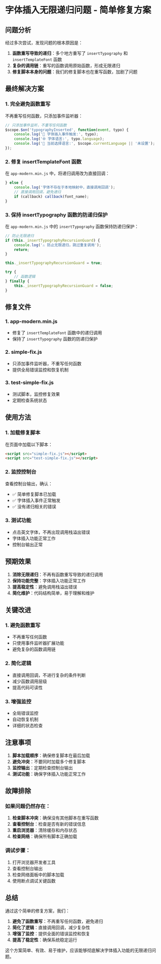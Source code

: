 # 字体插入无限递归问题 - 简单修复方案

## 问题分析

经过多次尝试，发现问题的根本原因是：

1. **函数重写导致的递归**：多个地方重写了 `insertTypography` 和 `insertTemplateFont` 函数
2. **复杂的调用链**：重写的函数调用原始函数，形成无限递归
3. **修复脚本本身的问题**：我们的修复脚本也在重写函数，加剧了问题

## 最终解决方案

### 1. 完全避免函数重写
不再重写任何函数，只添加事件监听器：

```javascript
// 只添加事件监听，不重写任何函数
$scope.$on('typographyInserted', function(event, typo) {
    console.log('📝 字体插入事件触发:', typo);
    console.log('🌐 字体语言:', typo.language);
    console.log('🎯 当前选择语言:', $scope.currentLanguage || '未设置');
});
```

### 2. 修复 insertTemplateFont 函数
在 `app-modern.min.js` 中，将递归调用改为直接回调：

```javascript
} else {
    console.log('字体不存在于本地映射中，直接调用回调');
    // 直接调用回调，避免递归
    if (callback) callback(font_name);
}
```

### 3. 保持 insertTypography 函数的防递归保护
在 `app-modern.min.js` 中的 `insertTypography` 函数保持防递归保护：

```javascript
// 防止无限递归
if (this._insertTypographyRecursionGuard) {
    console.log('⚠️ 防止无限递归，跳过重复调用');
    return;
}

this._insertTypographyRecursionGuard = true;

try {
    // 函数逻辑
} finally {
    this._insertTypographyRecursionGuard = false;
}
```

## 修复文件

### 1. app-modern.min.js
- 修复了 `insertTemplateFont` 函数中的递归调用
- 保持了 `insertTypography` 函数的防递归保护

### 2. simple-fix.js
- 只添加事件监听器，不重写任何函数
- 提供全局错误监控和恢复机制

### 3. test-simple-fix.js
- 测试脚本，监控修复效果
- 定期检查系统状态

## 使用方法

### 1. 加载修复脚本
在页面中加载以下脚本：

```html
<script src="simple-fix.js"></script>
<script src="test-simple-fix.js"></script>
```

### 2. 监控控制台
查看控制台输出，确认：
- ✅ 简单修复脚本已加载
- ✅ 字体插入事件正常触发
- ✅ 没有递归相关的错误

### 3. 测试功能
- 点击英文字体，不再出现调用栈溢出错误
- 字体插入功能正常工作
- 控制台输出正常

## 预期效果

1. **消除无限递归**：不再有函数重写导致的递归调用
2. **保持功能完整**：字体插入功能正常工作
3. **提高稳定性**：避免调用栈溢出错误
4. **简化维护**：代码结构简单，易于理解和维护

## 关键改进

### 1. 避免函数重写
- 不再重写任何函数
- 只使用事件监听器扩展功能
- 避免复杂的函数调用链

### 2. 简化逻辑
- 直接调用回调，不进行复杂的条件判断
- 减少函数调用层级
- 提高代码可读性

### 3. 增强监控
- 全局错误监控
- 自动恢复机制
- 详细的状态检查

## 注意事项

1. **脚本加载顺序**：确保修复脚本在最后加载
2. **避免冲突**：不要同时加载多个修复脚本
3. **监控输出**：定期检查控制台输出
4. **测试功能**：确保字体插入功能正常工作

## 故障排除

### 如果问题仍然存在：

1. **检查脚本冲突**：确保没有其他脚本在重写函数
2. **查看控制台**：检查是否有新的错误信息
3. **重启浏览器**：清除缓存和内存状态
4. **检查网络**：确保所有脚本正确加载

### 调试步骤：

1. 打开浏览器开发者工具
2. 查看控制台输出
3. 检查网络面板中的脚本加载
4. 使用断点调试关键函数

## 总结

通过这个简单的修复方案，我们：

1. **避免了函数重写**：不再重写任何函数，避免递归
2. **简化了逻辑**：直接调用回调，减少复杂性
3. **增强了监控**：提供全面的错误监控和恢复
4. **提高了稳定性**：确保系统稳定运行

这个方案简单、有效、易于维护，应该能够彻底解决字体插入功能的无限递归问题。











